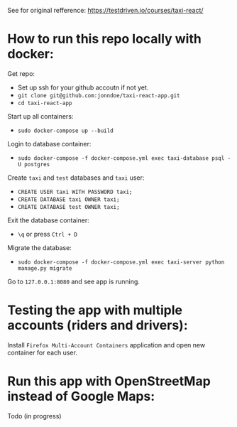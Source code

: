 
See for original refference:
https://testdriven.io/courses/taxi-react/


# How to run this repo locally with docker:

Get repo:
- Set up ssh for your github accoutn if not yet.
- `git clone git@github.com:jonndoe/taxi-react-app.git`
- `cd taxi-react-app`

Start up all containers:
- `sudo docker-compose up --build`

Login to database container:
- `sudo docker-compose -f docker-compose.yml exec taxi-database psql -U postgres`

Create `taxi` and `test` databases and `taxi` user:
- `CREATE USER taxi WITH PASSWORD taxi;`
- `CREATE DATABASE taxi OWNER taxi;`
- `CREATE DATABASE test OWNER taxi;`

Exit the database container:
- `\q` or press `Ctrl + D`

Migrate the database:
- `sudo docker-compose -f docker-compose.yml exec taxi-server python manage.py migrate`

Go to `127.0.0.1:8080` and see app is running.


# Testing the app with multiple accounts (riders and drivers):

Install `Firefox Multi-Account Containers` application and open new container for each user.

# Run this app with OpenStreetMap instead of Google Maps:

Todo (in progress)






